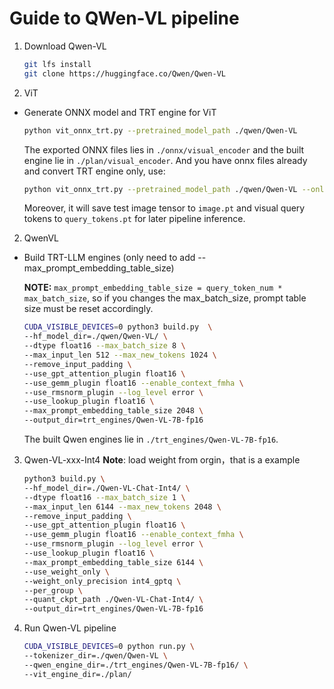 # Guide to QWen-VL pipeline
1. Download Qwen-VL
    ```bash
    git lfs install
    git clone https://huggingface.co/Qwen/Qwen-VL
    ```
2. ViT
- Generate ONNX model and TRT engine for ViT
    ```bash
    python vit_onnx_trt.py --pretrained_model_path ./qwen/Qwen-VL
    ```
    The exported ONNX files lies in `./onnx/visual_encoder` and the built engine lie in `./plan/visual_encoder`. And you have onnx files already and convert TRT engine only, use:
    ```bash
    python vit_onnx_trt.py --pretrained_model_path ./qwen/Qwen-VL --only_trt
    ```
    Moreover, it will save test image tensor to `image.pt` and visual query tokens to `query_tokens.pt` for later pipeline inference.

2. QwenVL

- Build TRT-LLM engines (only need to add --max_prompt_embedding_table_size)

    **NOTE:** `max_prompt_embedding_table_size = query_token_num * max_batch_size`, so if you changes the max_batch_size, prompt table size must be reset accordingly.
    ```bash
    CUDA_VISIBLE_DEVICES=0 python3 build.py  \
	--hf_model_dir=./qwen/Qwen-VL/ \
	--dtype float16 --max_batch_size 8 \
	--max_input_len 512 --max_new_tokens 1024 \
	--remove_input_padding \
	--use_gpt_attention_plugin float16 \
	--use_gemm_plugin float16 --enable_context_fmha \
	--use_rmsnorm_plugin --log_level error \
	--use_lookup_plugin float16 \
	--max_prompt_embedding_table_size 2048 \
	--output_dir=trt_engines/Qwen-VL-7B-fp16
    ```
    The built Qwen engines lie in `./trt_engines/Qwen-VL-7B-fp16`.

3. Qwen-VL-xxx-Int4
    **Note**: load weight from orgin，that is a example
    ```bash
    python3 build.py \
	--hf_model_dir=./Qwen-VL-Chat-Int4/ \
	--dtype float16 --max_batch_size 1 \
	--max_input_len 6144 --max_new_tokens 2048 \
	--remove_input_padding \
	--use_gpt_attention_plugin float16 \
	--use_gemm_plugin float16 --enable_context_fmha \
	--use_rmsnorm_plugin --log_level error \
	--use_lookup_plugin float16 \
	--max_prompt_embedding_table_size 6144 \
	--use_weight_only \
    --weight_only_precision int4_gptq \
    --per_group \
    --quant_ckpt_path ./Qwen-VL-Chat-Int4/ \
	--output_dir=trt_engines/Qwen-VL-7B-fp16 
    ```

4. Run Qwen-VL pipeline
    ```bash
    CUDA_VISIBLE_DEVICES=0 python run.py \
	--tokenizer_dir=./qwen/Qwen-VL \
	--qwen_engine_dir=./trt_engines/Qwen-VL-7B-fp16/ \
	--vit_engine_dir=./plan/
    ```
